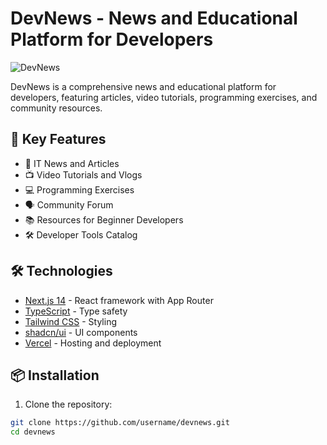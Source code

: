 # DevNews - News and Educational Platform for Developers

![DevNews](public/og-image.jpg)

DevNews is a comprehensive news and educational platform for developers, featuring articles, video tutorials, programming exercises, and community resources.

## 🚀 Key Features

- 📰 IT News and Articles
- 📺 Video Tutorials and Vlogs
- 💻 Programming Exercises
- 🗣️ Community Forum
- 📚 Resources for Beginner Developers
- 🛠️ Developer Tools Catalog

## 🛠️ Technologies

- [Next.js 14](https://nextjs.org/) - React framework with App Router
- [TypeScript](https://www.typescriptlang.org/) - Type safety
- [Tailwind CSS](https://tailwindcss.com/) - Styling
- [shadcn/ui](https://ui.shadcn.com/) - UI components
- [Vercel](https://vercel.com/) - Hosting and deployment

## 📦 Installation

1. Clone the repository:
```bash
git clone https://github.com/username/devnews.git
cd devnews
